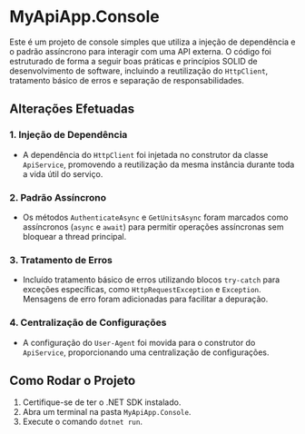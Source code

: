 # MyApiApp.Console

Este é um projeto de console simples que utiliza a injeção de dependência e o padrão assíncrono para interagir com uma API externa. O código foi estruturado de forma a seguir boas práticas e princípios SOLID de desenvolvimento de software, incluindo a reutilização do `HttpClient`, tratamento básico de erros e separação de responsabilidades.

## Alterações Efetuadas

### 1. Injeção de Dependência
   - A dependência do `HttpClient` foi injetada no construtor da classe `ApiService`, promovendo a reutilização da mesma instância durante toda a vida útil do serviço.

### 2. Padrão Assíncrono
   - Os métodos `AuthenticateAsync` e `GetUnitsAsync` foram marcados como assíncronos (`async` e `await`) para permitir operações assíncronas sem bloquear a thread principal.

### 3. Tratamento de Erros
   - Incluído tratamento básico de erros utilizando blocos `try-catch` para exceções específicas, como `HttpRequestException` e `Exception`. Mensagens de erro foram adicionadas para facilitar a depuração.

### 4. Centralização de Configurações
   - A configuração do `User-Agent` foi movida para o construtor do `ApiService`, proporcionando uma centralização de configurações.

## Como Rodar o Projeto

1. Certifique-se de ter o .NET SDK instalado.
2. Abra um terminal na pasta `MyApiApp.Console`.
3. Execute o comando `dotnet run`.
